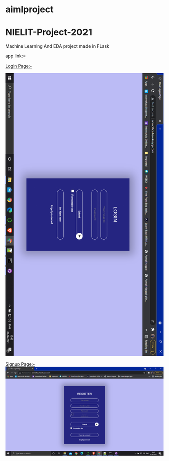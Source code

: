 # aimlproject
# NIELIT-Project-2021
Machine Learning And EDA project made in FLask

app link:=
<a href="www.aimlhca.herokuapp.com">


Login Page:- <br>

<img src="https://github.com/anmol2806/pictures/blob/main/login.png" >


Signup Page:- <br>
<img src="https://github.com/anmol2806/pictures/blob/main/signup.png">
